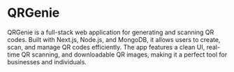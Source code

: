 # QRGenie  
QRGenie is a full-stack web application for generating and scanning QR codes. Built with Next.js, Node.js, and MongoDB, it allows users to create, scan, and manage QR codes efficiently. The app features a clean UI, real-time QR scanning, and downloadable QR images, making it a perfect tool for businesses and individuals.                    
